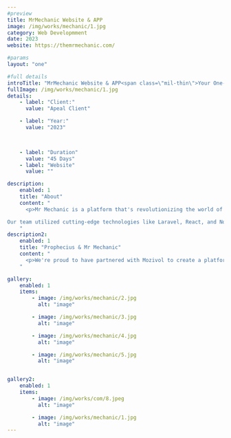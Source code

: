 ```yaml
---
#preview
title: MrMechanic Website & APP
image: /img/works/mechanic/1.jpg
category: Web Developmment
date: 2023
website: https://themrmechanic.com/

#params
layout: "one"

#full details
introTitle: "MrMechanic Website & APP<span class=\"mil-thin\">Your One-Tap Fix for Everyday Needs </span>"
fullImage: /img/works/mechanic/1.jpg
details:
    - label: "Client:"
      value: "Apeal Client"

    - label: "Year:"
      value: "2023"

      

    - label: "Duration"
      value: "45 Days"
    - label: "Website"
      value: ""

description:
    enabled: 1
    title: "About"
    content: "
      <p>Mr Mechanic is a platform that's revolutionizing the world of online education, and we're proud to have played a key role in bringing their vision to life. At Odaa Garaadoo, we were tasked with building a state-of-the-art learning management system that would enable students to access free and paid courses, book consultations with mentors and teachers, and much more.

Our team utilized cutting-edge technologies like Laravel, React, and Node.js to create a platform that's packed with features and functionality. From a robust wallet system to coupon support to mentor and coach consultations, Mozivol's platform offers everything that students and educators need to excel in the world of online learning.</p>
    "
description2:
    enabled: 1
    title: "Prophecius & Mr Mechanic"
    content: "
      <p>We're proud to have partnered with Mozivol to create a platform that's intuitive, easy to use, and packed with innovative features. Whether you're a student looking to expand your knowledge or an educator seeking to connect with learners around the world, Mozivol's platform is the perfect place to achieve your goals. And at Odaa Garaadoo, we're committed to continuing to push the boundaries of what's possible in the world of web development, app development, and digital marketing.</p>
    "

gallery: 
    enabled: 1
    items:
        - image: /img/works/mechanic/2.jpg
          alt: "image"

        - image: /img/works/mechanic/3.jpg
          alt: "image"

        - image: /img/works/mechanic/4.jpg
          alt: "image"

        - image: /img/works/mechanic/5.jpg
          alt: "image"


gallery2: 
    enabled: 1
    items:
        - image: /img/works/com/8.jpeg
          alt: "image"

        - image: /img/works/mechanic/1.jpg
          alt: "image"
---
```

